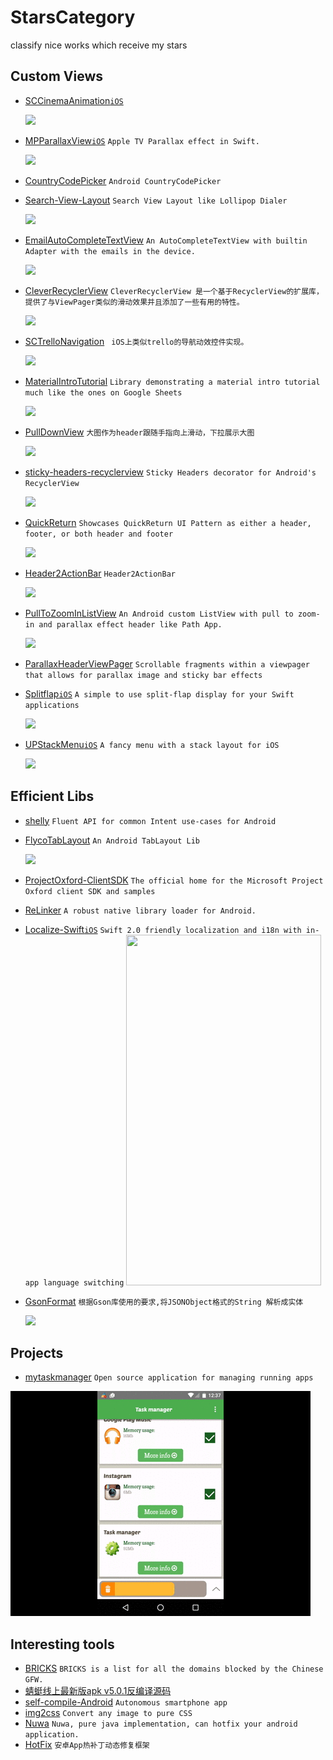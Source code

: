 # StarsCategory
classify nice works which receive my stars
## Custom Views
- [SCCinemaAnimation`iOS`](https://github.com/SergioChan/SCCinemaAnimation)

  ![](https://raw.githubusercontent.com/SergioChan/SCCinemaAnimation/master/Image/preview.gif)
- [MPParallaxView`iOS`](https://github.com/DroidsOnRoids/MPParallaxView) `Apple TV Parallax effect in Swift.`

  ![](https://camo.githubusercontent.com/9c28da3f78c90f32fe3321327caf34bad4fd730c/687474703a2f2f692e696d6775722e636f6d2f657642576633632e676966)
- [CountryCodePicker](https://github.com/chathudan/CountryCodePicker) `Android CountryCodePicker`
- [Search-View-Layout](https://github.com/sahildave/Search-View-Layout) `Search View Layout like Lollipop Dialer`
  
  ![](https://github.com/sahildave/Search-View-Layout/blob/master/demo.gif?raw=true)
- [EmailAutoCompleteTextView](https://github.com/tasomaniac/EmailAutoCompleteTextView) `An AutoCompleteTextView with builtin Adapter with the emails in the device.`

  ![](https://github.com/tasomaniac/EmailAutoCompleteTextView/blob/master/demo.gif)
- [CleverRecyclerView](https://github.com/luckyandyzhang/CleverRecyclerView) `CleverRecyclerView 是一个基于RecyclerView的扩展库，提供了与ViewPager类似的滑动效果并且添加了一些有用的特性。`

  ![](https://github.com/luckyandyzhang/CleverRecyclerView/blob/master/art/s1.gif)
- [SCTrelloNavigation](https://github.com/SergioChan/SCTrelloNavigation) ` iOS上类似trello的导航动效控件实现。`

  ![](https://raw.githubusercontent.com/SergioChan/SCTrelloNavigation/master/Image/previewgif.gif)
- [MaterialIntroTutorial](https://github.com/spongebobrf/MaterialIntroTutorial) `Library demonstrating a material intro tutorial much like the ones on Google Sheets`

  ![](https://github.com/spongebobrf/MaterialIntroTutorial/blob/master/example-usage.gif)
- [PullDownView](https://github.com/w4lle/PullDownView) `大图作为header跟随手指向上滑动，下拉展示大图`

  ![](https://github.com/w4lle/PullDownView/blob/master/pulldownLayout.gif)
- [sticky-headers-recyclerview](https://github.com/timehop/sticky-headers-recyclerview) `Sticky Headers decorator for Android's RecyclerView`

  ![](https://www.youtube.com/watch?v=zluBwbf3aew)
- [QuickReturn](https://github.com/lawloretienne/QuickReturn) `Showcases QuickReturn UI Pattern as either a header, footer, or both header and footer`

  ![](https://www.youtube.com/watch?v=SxcvZ1qIyZ4)
- [Header2ActionBar](https://github.com/AChep/Header2ActionBar) `Header2ActionBar`

  ![](https://github.com/AChep/Header2ActionBar/raw/master/screenshots/device-2013-12-05-115925.png)
- [PullToZoomInListView](https://github.com/matrixxun/PullToZoomInListView) `An Android custom ListView with pull to zoom-in and parallax effect header like Path App.`

  ![](https://github.com/matrixxun/PullToZoomInListView/raw/master/art/pull-to-zoom.gif)
- [ParallaxHeaderViewPager](https://github.com/boxme/ParallaxHeaderViewPager) `Scrollable fragments within a viewpager that allows for parallax image and sticky bar effects`
- [Splitflap`iOS`](https://github.com/yannickl/Splitflap) `A simple to use split-flap display for your Swift applications`

  ![](https://camo.githubusercontent.com/d362ba4d3400975b9a5a39d6af5f277597773ee1/687474703a2f2f79616e6e69636b6c6f72696f742e636f6d2f7265736f75726365732f73706c6974666c61702d68656c6c6f2e676966)
- [UPStackMenu`iOS`](https://github.com/ink-spot/UPStackMenu) `A fancy menu with a stack layout for iOS`

  ![](https://github.com/ink-spot/UPStackMenu/blob/master/images/demo.gif)
  
  
## Efficient Libs
- [shelly](https://github.com/jtribe/shelly) `Fluent API for common Intent use-cases for Android`
- [FlycoTabLayout](https://github.com/H07000223/FlycoTabLayout) `An Android TabLayout Lib`

  ![](https://github.com/H07000223/FlycoTabLayout/blob/master/preview_2.gif)
- [ProjectOxford-ClientSDK](https://github.com/Microsoft/ProjectOxford-ClientSDK) `The official home for the Microsoft Project Oxford client SDK and samples`
- [ReLinker](https://github.com/KeepSafe/ReLinker) `A robust native library loader for Android.`
- [Localize-Swift`iOS`](https://github.com/marmelroy/Localize-Swift) `Swift 2.0 friendly localization and i18n with in-app language switching`
  <img src='https://camo.githubusercontent.com/68670b270ff0f916c5cb2dfe0d158a5cb4245681/687474703a2f2f692e696d6775722e636f6d2f767372707142742e676966' height='561px' width='312px'>
- [GsonFormat](https://github.com/zzz40500/GsonFormat) `根据Gson库使用的要求,将JSONObject格式的String 解析成实体`

  ![](https://camo.githubusercontent.com/906f202f3172526a554e91825b85b53a9e02bdd4/687474703a2f2f75706c6f61642d696d616765732e6a69616e7368752e696f2f75706c6f61645f696d616765732f3136363836362d333863316639396336643039373336372e676966)
  

## Projects
- [mytaskmanager](https://github.com/TheLester/mytaskmanager) `Open source application for managing running apps`

![](https://github.com/TheLester/mytaskmanager/blob/master/art/showcase.gif)

## Interesting tools
- [BRICKS](https://github.com/Leask/BRICKS) `BRICKS is a list for all the domains blocked by the Chinese GFW.`
- [蜻蜓线上最新版apk v5.0.1反编译源码](https://github.com/cryfish2015/QingTingCheat)
- [self-compile-Android](https://github.com/Tribler/self-compile-Android) `Autonomous smartphone app`
- [img2css](https://github.com/javierbyte/img2css) `Convert any image to pure CSS`
- [Nuwa](https://github.com/jasonross/Nuwa) `Nuwa, pure java implementation, can hotfix your android application.`
- [HotFix](https://github.com/dodola/HotFix) `安卓App热补丁动态修复框架`
